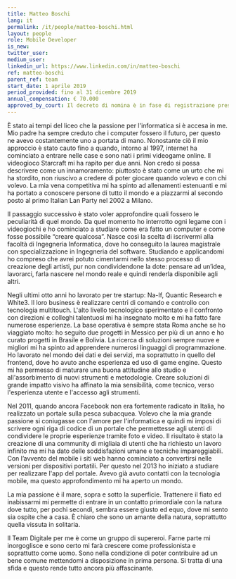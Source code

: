 ```yaml
---
title: Matteo Boschi
lang: it
permalink: /it/people/matteo-boschi.html
layout: people
role: Mobile Developer
is_new:
twitter_user:
medium_user:
linkedin_url: https://www.linkedin.com/in/matteo-boschi
ref: matteo-boschi
parent_ref: team
start_date: 1 aprile 2019
period_provided: fino al 31 dicembre 2019
annual_compensation: € 70.000
approved_by_court: Il decreto di nomina è in fase di registrazione presso la Corte dei Conti
---
```


È stato ai tempi del liceo che la passione per l'informatica si è accesa in me. Mio padre ha sempre creduto che i computer fossero il futuro, per questo ne avevo costantemente uno a portata di mano. Nonostante ciò il mio approccio è stato cauto fino a quando, intorno al 1997, internet ha cominciato a entrare nelle case e sono nati i primi videogame online. Il videogioco Starcraft mi ha rapito per due anni. Non credo si possa descrivere come un innamoramento: piuttosto è stato come un urto che mi ha stordito, non riuscivo a credere di poter giocare quando volevo e con chi volevo. La mia vena competitiva mi ha spinto ad allenamenti estenuanti e mi ha portato a conoscere persone di tutto il mondo e a piazzarmi al secondo posto al primo Italian Lan Party nel 2002 a Milano.

Il passaggio successivo è stato voler approfondire quali fossero le peculiarità di quel mondo. Da quel momento ho interrotto ogni legame con i videogiochi e ho cominciato a studiare come era fatto un computer e come fosse possibile “creare qualcosa”. Nasce così la scelta di iscrivermi alla facoltà di Ingegneria Informatica, dove ho conseguito la laurea magistrale con specializzazione in Ingegneria del software. Studiando e applicandomi ho compreso che avrei potuto cimentarmi nello stesso processo di creazione degli artisti, pur non condividendone la dote: pensare ad un’idea, lavorarci, farla nascere nel mondo reale e quindi renderla disponibile agli altri.

Negli ultimi otto anni ho lavorato per tre startup: Na-If, Quantic Research e White3. Il loro business è realizzare centri di comando e controllo con tecnologia multitouch. L'alto livello tecnologico sperimentato e il confronto con direzioni e colleghi talentuosi mi ha insegnato molto e mi ha fatto fare numerose esperienze. La base operativa è sempre stata Roma anche se ho viaggiato molto: ho seguito due progetti in Messico per più di un anno e ho curato progetti in Brasile e Bolivia. La ricerca di soluzioni sempre nuove e migliori mi ha spinto ad apprendere numerosi linguaggi di programmazione. Ho lavorato nel mondo dei dati e dei servizi, ma soprattutto in quello del frontend, dove ho avuto anche esperienza ed uso di game engine. Questo mi ha permesso di maturare una buona attitudine allo studio e all'assorbimento di nuovi strumenti e metodologie. Creare soluzioni di grande impatto visivo ha affinato la mia sensibilità, come tecnico, verso l'esperienza utente e l'accesso agli strumenti.

Nel 2011, quando ancora Facebook non era fortemente radicato in Italia, ho realizzato un portale sulla pesca subacquea. Volevo che la mia grande passione si coniugasse con l'amore per l'informatica e quindi mi imposi di scrivere ogni riga di codice di un portale che permettesse agli utenti di condividere le proprie esperienze tramite foto e video. Il risultato è stato la creazione di una community di migliaia di utenti che ha richiesto un lavoro infinito ma mi ha dato delle soddisfazioni umane e tecniche impareggiabili. Con l’avvento del mobile i siti web hanno cominciato a convertirsi nelle versioni per dispositivi portatili. Per questo nel 2013 ho iniziato a studiare per realizzare l'app del portale. Avevo già avuto contatti con la tecnologia mobile, ma questo approfondimento mi ha aperto un mondo.

La mia passione è il mare, sopra e sotto la superficie. Trattenere il fiato ed inabissarmi mi permette di entrare in un contatto primordiale con la natura dove tutto, per pochi secondi, sembra essere giusto ed equo, dove mi sento sia ospite che a casa. È chiaro che sono un amante della natura, soprattutto quella vissuta in solitaria.

Il Team Digitale per me è come un gruppo di supereroi. Farne parte mi inorgoglisce e sono certo mi farà crescere come professionista e soprattutto come uomo. Sono nella condizione di poter contribuire ad un bene comune mettendomi a disposizione in prima persona. Si tratta di una sfida e questo rende tutto ancora più affascinante.
